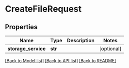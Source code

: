 # CreateFileRequest

## Properties
Name | Type | Description | Notes
------------ | ------------- | ------------- | -------------
**storage_service** | **str** |  | [optional] 

[[Back to Model list]](../README.md#documentation-for-models) [[Back to API list]](../README.md#documentation-for-api-endpoints) [[Back to README]](../README.md)

